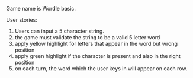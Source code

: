 Game name is Wordle basic.

User stories:
1. Users can input a 5 character string. 
2. the game must validate the string to be a valid 5 letter word
3. apply yellow highlight for letters that appear in the word but wrong position
4. apply green highlight if the character is present and also in the right position
5. on each turn, the word which the user keys in will appear on each row.
